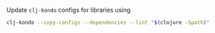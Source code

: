 Update `clj-kondo` configs for libraries using

```sh
clj-kondo --copy-configs --dependencies --lint "$(clojure -Spath)"
```
